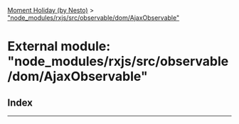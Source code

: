 [Moment Holiday (by Nesto)](../README.md) > ["node_modules/rxjs/src/observable/dom/AjaxObservable"](../modules/_node_modules_rxjs_src_observable_dom_ajaxobservable_.md)

# External module: "node_modules/rxjs/src/observable/dom/AjaxObservable"

## Index

---

